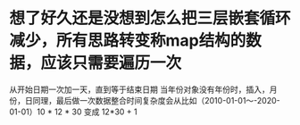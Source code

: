 #  想了好久还是没想到怎么把三层嵌套循环减少，所有思路转变称map结构的数据，应该只需要遍历一次
  从开始日期一次加一天，直到等于结束日期
  当年份对象没有年份时，插入，月份，日同理，最后做一次数据整合时间复杂度会从比如（2010-01-01～-2020-01-01）10 * 12 * 30 变成 12*30 + 1
